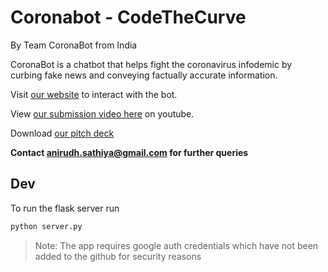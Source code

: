 # Coronabot - CodeTheCurve #
By Team CoronaBot from India

CoronaBot is a chatbot that helps fight the coronavirus infodemic by curbing fake news and conveying factually accurate information.

Visit [our website](https://npsinrcisco.live) to interact with the bot.

View [our submission video here]() on youtube.

Download [our pitch deck](https://send.firefox.com/download/6d1d5a177c691dcd/#a4Bluhg1x2RH3RvuGBZW7Q)



**Contact anirudh.sathiya@gmail.com for further queries**

## Dev ##

To run the flask server run

```bash
python server.py
```
> Note: The app requires google auth credentials which have not been added to the github for security reasons

